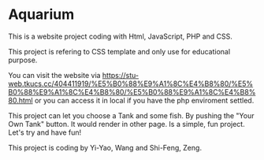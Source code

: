 # Aquarium
This is a website project coding with Html, JavaScript, PHP and CSS.


This project is refering to CSS template and only use for educational purpose.


You can visit the website via https://stu-web.tkucs.cc/404411919/%E5%B0%88%E9%A1%8C%E4%B8%80/%E5%B0%88%E9%A1%8C%E4%B8%80/%E5%B0%88%E9%A1%8C%E4%B8%80.html
or you can access it in local if you have the php enviroment settled.

This project can let you choose a Tank and some fish.
By pushing the "Your Own Tank" button.
It would render in other page.
Is a simple, fun project.
Let's try and have fun!


This project is coding by Yi-Yao, Wang and Shi-Feng, Zeng.
